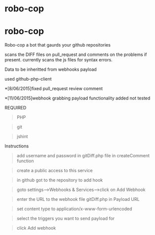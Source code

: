 # robo-cop
# robo-cop


Robo-cop a bot that gaurds your github repositories

scans the DIFF files on pull_request and comments on the problems if present.
currently scans the js files for syntax errors.

Data to be inheritted from webhooks payload


used github-php-client

*[8/06/2015]fixed pull_request review comment

*[11/06/2015]webhook grabbing payload functionality added not tested


REQUIRED
>PHP

>git

>jshint


Instructions
>add username and password in gitDiff.php file in createComment function

>create a public access to this service

>in github got to the repository to add hook

>goto settings-->Webhooks & Services-->click on Add Webhook

>enter the URL to the webhook file gitDiff.php in Payload URL

>set content type to application/x-www-form-urlencoded

>select the triggers you want to send payload for

>click Add webhook



